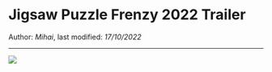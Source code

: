 # Jigsaw Puzzle Frenzy 2022 Trailer

Author: *Mihai*, last modified: _17/10/2022_

---

![](https://www.youtube-nocookie.com/embed/r8hhKdg09XM)
